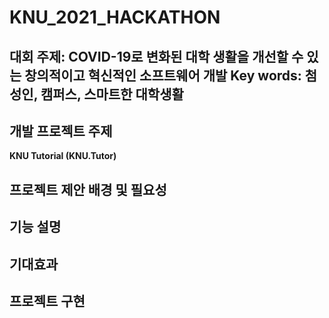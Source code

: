 # KNU_2021_HACKATHON
대회 주제: COVID-19로 변화된 대학 생활을 개선할 수 있는 창의적이고 혁신적인 소프트웨어 개발
Key words: 첨성인, 캠퍼스, 스마트한 대학생활
---

## 개발 프로젝트 주제

**KNU Tutorial (KNU.Tutor)**


## 프로젝트 제안 배경 및 필요성





## 기능 설명





## 기대효과 






## 프로젝트 구현




